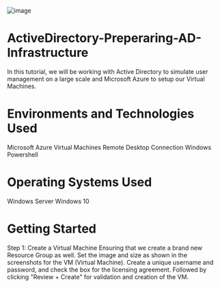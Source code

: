 ![image](https://github.com/user-attachments/assets/e8da396e-164f-45d2-8c97-7492cf4599a5)


# ActiveDirectory-Preperaring-AD-Infrastructure

In this tutorial, we will be working with Active Directory to simulate user management on a large scale and Microsoft Azure to setup our Virtual Machines.

# Environments and Technologies Used
Microsoft Azure
Virtual Machines
Remote Desktop Connection
Windows Powershell

# Operating Systems Used
Windows Server
Windows 10

# Getting Started

Step 1: Create a Virtual Machine
Ensuring that we create a brand new Resource Group as well. Set the image and size as shown in the screenshots for the VM (Virtual Machine). Create a unique username and password, and check the box for the licensing agreement. Followed by clicking "Review + Create" for validation and creation of the VM.

